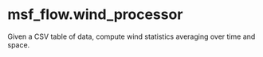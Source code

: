 # msf_flow.wind_processor

Given a CSV table of data, compute wind statistics averaging over
time and space.
